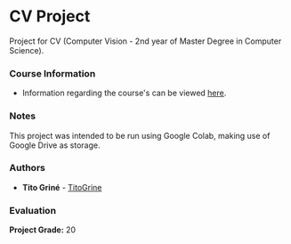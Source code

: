 # CV Project

Project for CV (Computer Vision - 2nd year of Master Degree in Computer Science).

### Course Information

* Information regarding the course's can be viewed [here](https://corsidilaurea.uniroma1.it/en/view-course-details/2021/29932/20210916103754/0a0b54fd-8511-465e-990c-d03961df570f/5ab5d736-0f6d-4e2a-b78e-0215d8d9d797/9f44843e-04dc-45fe-8dbe-151c4374227e/262fb910-a0b5-41b5-bd76-1be2417b57fe).

### Notes

This project was intended to be run using Google Colab, making use of Google Drive as storage.

### Authors

* **Tito Griné** - [TitoGrine](https://github.com/TitoGrine)

### Evaluation

**Project Grade:** 20